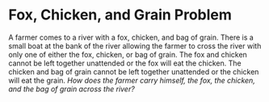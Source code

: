 # Fox, Chicken, and Grain Problem

A farmer comes to a river with a fox, chicken, and bag of grain. There is a 
small boat at the bank of the river allowing the farmer to cross the river 
with only one of either the fox, chicken, or bag of grain. The fox and chicken 
cannot be left together unattended or the fox will eat the chicken. The chicken 
and bag of grain cannot be left together unattended or the chicken will eat the 
grain. *How does the farmer carry himself, the fox, the chicken, and the bag of 
grain across the river?*
